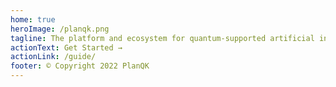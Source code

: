```yaml
---
home: true
heroImage: /planqk.png
tagline: The platform and ecosystem for quantum-supported artificial intelligence.
actionText: Get Started →
actionLink: /guide/
footer: © Copyright 2022 PlanQK
---
```


